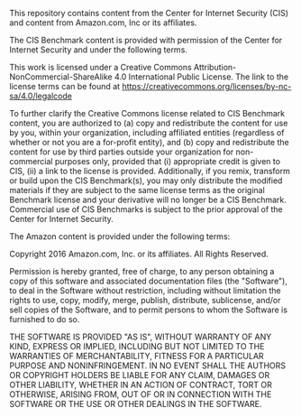
This repository contains content from the Center for Internet Security (CIS) and 
content from Amazon.com, Inc or its affiliates.


The CIS Benchmark content is provided with permission of the Center for Internet Security and under the 
following terms.

This work is licensed under a Creative Commons Attribution-NonCommercial-ShareAlike
4.0 International Public License. The link to the license terms can be found at
https://creativecommons.org/licenses/by-nc-sa/4.0/legalcode

To further clarify the Creative Commons license related to CIS Benchmark content, you are
authorized to (a) copy and redistribute the content for use by you, within your
organization, including affiliated entities (regardless of whether or not you are a for-profit
entity), and (b) copy and redistribute the content for use by third parties outside your
organization for non-commercial purposes only, provided that (i) appropriate credit is
given to CIS, (ii) a link to the license is provided. Additionally, if you remix, transform or
build upon the CIS Benchmark(s), you may only distribute the modified materials if they
are subject to the same license terms as the original Benchmark license and your derivative
will no longer be a CIS Benchmark. Commercial use of CIS Benchmarks is subject to the
prior approval of the Center for Internet Security.


The Amazon content is provided under the following terms:

Copyright 2016 Amazon.com, Inc. or its affiliates. All Rights Reserved. 

Permission is hereby granted, free of charge, to any person obtaining a copy of this 
software and associated documentation files (the "Software"), to deal in the Software 
without restriction, including without limitation the rights to use, copy, modify, 
merge, publish, distribute, sublicense, and/or sell copies of the Software, and to 
permit persons to whom the Software is furnished to do so.

THE SOFTWARE IS PROVIDED "AS IS", WITHOUT WARRANTY OF ANY KIND, EXPRESS OR IMPLIED, 
INCLUDING BUT NOT LIMITED TO THE WARRANTIES OF MERCHANTABILITY, FITNESS FOR A 
PARTICULAR PURPOSE AND NONINFRINGEMENT. IN NO EVENT SHALL THE AUTHORS OR COPYRIGHT 
HOLDERS BE LIABLE FOR ANY CLAIM, DAMAGES OR OTHER LIABILITY, WHETHER IN AN ACTION 
OF CONTRACT, TORT OR OTHERWISE, ARISING FROM, OUT OF OR IN CONNECTION WITH THE 
SOFTWARE OR THE USE OR OTHER DEALINGS IN THE SOFTWARE.
